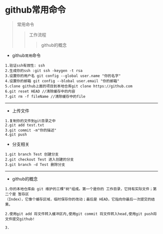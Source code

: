 # github常用命令
> 常用命令
>>工作流程
>>> github的概念

* github`常用`命令
```
1.验证ssh有效性: ssh
2.生成你的ssh :git ssh -keygen -t rsa
3.设置你的用户名 git config --global user.name "你的名字"
4.设置你的邮箱 git config --blobal user.email "你的邮箱"
5.clone github上面的项目到本地仓库git clone https://github.com
6.git reset HEAD //清除缓存中的内容
7.git rm -f fileName //清除缓存中的file
```
***

* 上传文件
```
1.复制你的文件到git目录之中
2.git add test.txt
3.git commit -m"你的描述"
4.git push

```
* 分支相关
```
1.git branch Test 创建分支
2.git checkout Test 进入创建的分支
3.git branch -d Test 删除分支
```

***

* github的概念
```
1.你的本地仓库由 git 维护的三棵"树"组成。第一个是你的 工作目录，它持有实际文件；第二个是 暂存区
（Index），它像个缓存区域，临时保存你的改动；最后是 HEAD，它指向你最后一次提交的结果。

2.使用git add 将文件转入缓冲区内,使用git commit 将文件转入head,使用git push将文件提交github!

3.

```










